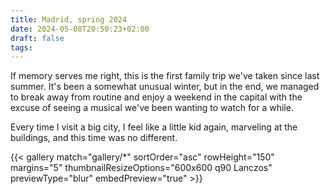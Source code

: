 ```yaml
---
title: Madrid, spring 2024
date: 2024-05-08T20:50:23+02:00
draft: false
tags:
---
```


If memory serves me right, this is the first family trip we've taken since last summer. It's been a somewhat unusual winter, but in the end, we managed to break away from routine and enjoy a weekend in the capital with the excuse of seeing a musical we've been wanting to watch for a while. 

Every time I visit a big city, I feel like a little kid again, marveling at the buildings, and this time was no different.

{{< gallery match="gallery/*" sortOrder="asc" rowHeight="150" margins="5" thumbnailResizeOptions="600x600 q90 Lanczos" previewType="blur" embedPreview="true" >}}